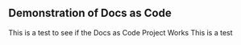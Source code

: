 ##  Demonstration of Docs as Code

This is a test to see if the Docs as Code Project Works
This is a test
